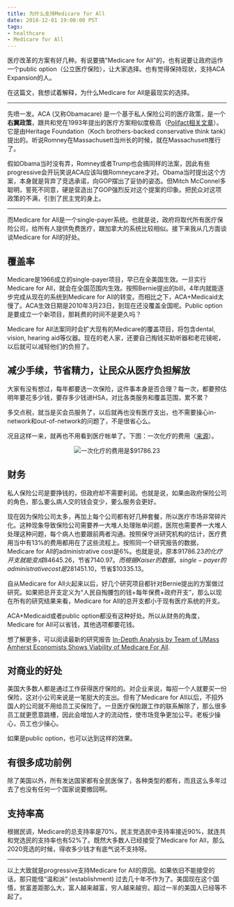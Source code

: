 ```yaml
---
title: 为什么支持Medicare for All
date: 2018-12-01 19:00:00 PST
tags:
- healthcare
- Medicare for All
---
```


医疗改革的方案有好几种。有说要搞"Medicare for All"的，也有说要让政府运作一个public option（公立医疗保险），让大家选择。也有觉得保持现状，支持ACA Expansion的人。

在这篇文，我想试着解释，为什么Medicare for All是最现实的选择。<!--more-->

---

先喷一发。ACA (又称Obamacare) 是一个基于私人保险公司的医疗政策，是一个**右翼政策**，跟共和党在1993年提出的医疗方案相似度极高（[Polifact相关文章][aca-gop]）。它是由Heritage Foundation（Koch brothers-backed conservative think tank）提出的。听说Romney在Massachusett当州长的时候，就在Massachusett推行了。

假如Obama当时没有弄，Romney或者Trump也会搞同样的法案，因此有些progressive会开玩笑说ACA应该叫做Romneycare才对。Obama当时提出这个方案，本身就是背弃了竞选承诺，向GOP摆出了妥协的姿态。但Mitch McConnel多聪明，誓死不同意，硬是营造出了GOP强烈反对这个提案的印象。把民众对这项政策的不满，引到了民主党的身上。

---

而Medicare for All是一个single-payer系统。也就是说，政府将取代所有医疗保险公司，给所有人提供免费医疗，跟加拿大的系统比较相似。接下来我从几方面谈谈Medicare for All的好处。

## 覆盖率

Medicare是1966成立的single-payer项目，早已在全美国生效。一旦实行Medicare for All，就会在全国范围内生效。按照Bernie提出的bill，4年内就能逐步完成从现在的系统到Medicare for All的转变。而相比之下，ACA+Medicaid太慢了。ACA生效日期是2010年3月23日，到现在还没覆盖全国呢。Public option是要成立一个新项目，那耗费的时间不是更久吗？

Medicare for All法案同时会扩大现有的Medicare的覆盖项目，将包含dental, vision, hearing aid等仪器。现在的老人家，还要自己掏钱买助听器和老花镜呢，以后就可以减轻他们的负担了。

## 减少手续，节省精力，让民众从医疗负担解放

大家有没有想过，每年都要选一次保险，这件事本身是否合理？每一次，都要预估明年要花多少钱，要存多少钱进HSA，对比各类服务和覆盖范围，累不累？

多交点税，就当是买会员服务了，以后就再也没有医疗支出，也不需要操心in-network和out-of-network的问题了，不是很省心么。

况且这样一来，就再也不用看到医疗帐单了。下图：一次化疗的费用（[来源](https://twitter.com/Athens7316/status/1061986622235951104)）。

<p align="center">
  <a src="https://twitter.com/Athens7316/status/1061986622235951104">
    <img src="{{ site.url }}/assets/img/2018-12-01-medical-bill.jpg" alt="一次化疗的费用是$91786.23">
  </a>
</p>

## 财务

私人保险公司是要挣钱的，但政府却不需要利润。也就是说，如果由政府保险公司的角色，那么要么病人交的钱会变少，要么服务会更好。

现在因为保险公司太多，再加上每个公司都有好几种套餐，所以医疗市场非常碎片化。这种现象导致保险公司需要养一大堆人处理账单问题，医院也需要养一大堆人处理这种问题，每个病人也要跟前两者沟通。按照保守派研究机构的估计，医疗费用当中有13%的费用都用在了这些流程上。按照同一个研究报告的数据，Medicare for All的administrative cost是6%。也就是说，原本$91786.23的化疗开支就能变成$84645.26，节省$7140.97。而根据Kaiser的数据，single-payer的administrative cost是2%，也就是会变成$81451.10，节省$10335.13。

自从Medicare for All火起来以后，好几个研究项目都针对Bernie提出的方案做过研究。如果把总开支定义为“人民自掏腰包的钱+每年保费+政府开支”，那么以现在所有的研究结果来看，Medicare for All的总开支都小于现有医疗系统的开支。

ACA+Medicaid或者public option都没有这种好处。所以从财务的角度，Medicare for All可以省钱，其他选项都要花钱。

想了解更多，可以阅读最新的研究报告 [In-Depth Analysis by Team of UMass Amherst Economists Shows Viability of Medicare For All][common-dreams].

## 对商业的好处

美国大多数人都是通过工作获得医疗保险的。对企业来说，每招一个人就要买一份保险，这对小公司来说是一笔挺大的支出。但有了Medicare for All以后，不招外国人的公司就不用给员工买保险了。一旦医疗保险跟工作的联系解除了，那么很多员工就更愿意跳槽，因此会增加人才的流动性，使市场竞争更加公平。老板少操心，员工也少操心。

如果是public option，也可以达到这样的效果。

## 有很多成功前例

除了美国以外，所有发达国家都有全民医保了，各种类型的都有，而且这么多年过去了也没有任何一个国家说要撤回啊。

## 支持率高

根据民调，Medicare的总支持率是70%，民主党选民中支持率接近90%，就连共和党选民的支持率也有52%了。既然大多数人已经接受了Medicare for All，那么2020竞选的时候，得收多少钱才有底气说不支持呀。

---

以上大致就是progressive支持Medicare for All的原因。如果依旧不能接受的话，那只能怪“温和派” (establishment) 过去几十年不作为了。美国现在这个国情，贫富差距那么大，富人越来越富，穷人越来越穷。超过一半的美国人已经等不起了。



[aca-gop]: https://www.politifact.com/punditfact/statements/2013/nov/15/ellen-qualls/aca-gop-health-care-plan-1993/
[common-dreams]: https://www.commondreams.org/newswire/2018/11/30/depth-analysis-team-umass-amherst-economists-shows-viability-medicare-all
